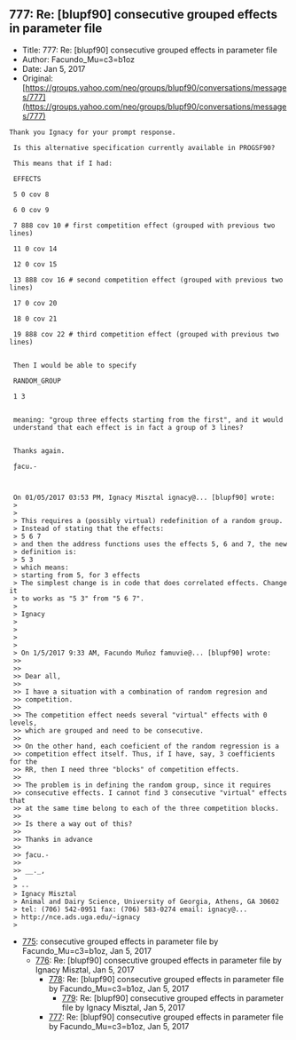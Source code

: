## 777: Re: [blupf90] consecutive grouped effects in parameter file

- Title: 777: Re: [blupf90] consecutive grouped effects in parameter file
- Author: Facundo_Mu=c3=b1oz
- Date: Jan 5, 2017
- Original: [https://groups.yahoo.com/neo/groups/blupf90/conversations/messages/777](https://groups.yahoo.com/neo/groups/blupf90/conversations/messages/777)

```
Thank you Ignacy for your prompt response.

 Is this alternative specification currently available in PROGSF90?

 This means that if I had:

 EFFECTS

 5 0 cov 8

 6 0 cov 9

 7 888 cov 10 # first competition effect (grouped with previous two lines)

 11 0 cov 14

 12 0 cov 15

 13 888 cov 16 # second competition effect (grouped with previous two lines)

 17 0 cov 20

 18 0 cov 21

 19 888 cov 22 # third competition effect (grouped with previous two lines)


 Then I would be able to specify

 RANDOM_GROUP

 1 3


 meaning: "group three effects starting from the first", and it would
 understand that each effect is in fact a group of 3 lines?


 Thanks again.

 ƒacu.-



 On 01/05/2017 03:53 PM, Ignacy Misztal ignacy@... [blupf90] wrote:
 > 
 >
 > This requires a (possibly virtual) redefinition of a random group.
 > Instead of stating that the effects:
 > 5 6 7
 > and then the address functions uses the effects 5, 6 and 7, the new
 > definition is:
 > 5 3
 > which means:
 > starting from 5, for 3 effects
 > The simplest change is in code that does correlated effects. Change it
 > to works as "5 3" from "5 6 7".
 >
 > Ignacy 
 >
 >
 >
 >
 > On 1/5/2017 9:33 AM, Facundo Muñoz famuvie@... [blupf90] wrote:
 >> 
 >>
 >> Dear all,
 >>
 >> I have a situation with a combination of random regresion and
 >> competition.
 >>
 >> The competition effect needs several "virtual" effects with 0 levels,
 >> which are grouped and need to be consecutive.
 >>
 >> On the other hand, each coeficient of the random regression is a
 >> competition effect itself. Thus, if I have, say, 3 coefficients for the
 >> RR, then I need three "blocks" of competition effects.
 >>
 >> The problem is in defining the random group, since it requires
 >> consecutive effects. I cannot find 3 consecutive "virtual" effects that
 >> at the same time belong to each of the three competition blocks.
 >>
 >> Is there a way out of this?
 >>
 >> Thanks in advance
 >>
 >> ƒacu.-
 >>
 >> __._,
 >
 > -- 
 > Ignacy Misztal
 > Animal and Dairy Science, University of Georgia, Athens, GA 30602
 > tel: (706) 542-0951 fax: (706) 583-0274 email: ignacy@...
 > http://nce.ads.uga.edu/~ignacy
 > 
```

- [775](0775.md): consecutive grouped effects in parameter file by Facundo_Mu=c3=b1oz, Jan 5, 2017
    - [776](0776.md): Re: [blupf90] consecutive grouped effects in parameter file by Ignacy Misztal, Jan 5, 2017
        - [778](0778.md): Re: [blupf90] consecutive grouped effects in parameter file by Facundo_Mu=c3=b1oz, Jan 5, 2017
            - [779](0779.md): Re: [blupf90] consecutive grouped effects in parameter file by Ignacy Misztal, Jan 5, 2017
        - [777](0777.md): Re: [blupf90] consecutive grouped effects in parameter file by Facundo_Mu=c3=b1oz, Jan 5, 2017
